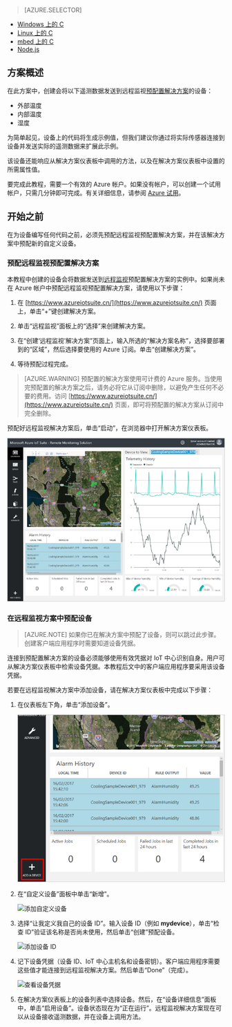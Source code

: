 > [AZURE.SELECTOR]
- [Windows 上的 C](/documentation/articles/iot-suite-connecting-devices/)
- [Linux 上的 C](/documentation/articles/iot-suite-connecting-devices-linux/)
- [mbed 上的 C](/documentation/articles/iot-suite-connecting-devices-mbed/)
- [Node.js](/documentation/articles/iot-suite-connecting-devices-node/)

## 方案概述
在此方案中，创建会将以下遥测数据发送到远程监视[预配置解决方案][lnk-what-are-preconfig-solutions]的设备：

- 外部温度
- 内部温度
- 湿度

为简单起见，设备上的代码将生成示例值，但我们建议你通过将实际传感器连接到设备并发送实际的遥测数据来扩展此示例。

该设备还能响应从解决方案仪表板中调用的方法，以及在解决方案仪表板中设置的所需属性值。

要完成此教程，需要一个有效的 Azure 帐户。如果没有帐户，可以创建一个试用帐户，只需几分钟即可完成。有关详细信息，请参阅 [Azure 试用][lnk-1rmb-trial]。

## 开始之前
在为设备编写任何代码之前，必须先预配远程监视预配置解决方案，并在该解决方案中预配新的自定义设备。

### 预配远程监视预配置解决方案
本教程中创建的设备会将数据发送到[远程监视][lnk-remote-monitoring]预配置解决方案的实例中。如果尚未在 Azure 帐户中预配远程监视预配置解决方案，请使用以下步骤：

1. 在 [https://www.azureiotsuite.cn/](https://www.azureiotsuite.cn/) 页面上，单击“+”键创建解决方案。

2. 单击“远程监视”面板上的“选择”来创建解决方案。
3. 在“创建‘远程监视’解决方案”页面上，输入所选的“解决方案名称”，选择要部署到的“区域”，然后选择要使用的 Azure 订阅。单击“创建解决方案”。

4. 等待预配过程完成。

> [AZURE.WARNING] 预配置的解决方案使用可计费的 Azure 服务。当使用完预配置的解决方案之后，请务必将它从订阅中删除，以避免产生任何不必要的费用。访问 [https://www.azureiotsuite.cn/](https://www.azureiotsuite.cn/) 页面，即可将预配置的解决方案从订阅中完全删除。

预配好远程监视解决方案后，单击“启动”，在浏览器中打开解决方案仪表板。

![解决方案仪表板][img-dashboard]  


### 在远程监视方案中预配设备

> [AZURE.NOTE] 如果你已在解决方案中预配了设备，则可以跳过此步骤。创建客户端应用程序时需要知道设备凭据。

连接到预配置解决方案的设备必须能够使用有效凭据对 IoT 中心识别自身。用户可从解决方案仪表板中检索设备凭据。本教程后文中的客户端应用程序要采用该设备凭据。

若要在远程监视解决方案中添加设备，请在解决方案仪表板中完成以下步骤：

1. 在仪表板左下角，单击“添加设备”。
   
    ![添加设备][1]  

2. 在“自定义设备”面板中单击“新增”。
   
    ![添加自定义设备][2]  

3. 选择“让我定义我自己的设备 ID”。输入设备 ID（例如 **mydevice**），单击“检查 ID”验证该名称是否尚未使用，然后单击“创建”预配设备。
   
    ![添加设备 ID][3]  

4. 记下设备凭据（设备 ID、IoT 中心主机名和设备密钥）。客户端应用程序需要这些值才能连接到远程监视解决方案。然后单击“Done”（完成）。
   
    ![查看设备凭据][4]  

5. 在解决方案仪表板上的设备列表中选择设备。然后，在“设备详细信息”面板中，单击“启用设备”。设备状态现在为“正在运行”。远程监视解决方案现在可以从设备接收遥测数据，并在设备上调用方法。

[img-dashboard]: ./media/iot-suite-selector-connecting/dashboard.png
[1]: ./media/iot-suite-selector-connecting/suite0.png
[2]: ./media/iot-suite-selector-connecting/suite1.png
[3]: ./media/iot-suite-selector-connecting/suite2.png
[4]: ./media/iot-suite-selector-connecting/suite3.png

[lnk-what-are-preconfig-solutions]: /documentation/articles/iot-suite-what-are-preconfigured-solutions/
[lnk-remote-monitoring]: /documentation/articles/iot-suite-remote-monitoring-sample-walkthrough/
[lnk-1rmb-trial]: /pricing/1rmb-trial/

<!---HONumber=Mooncake_0327_2017-->